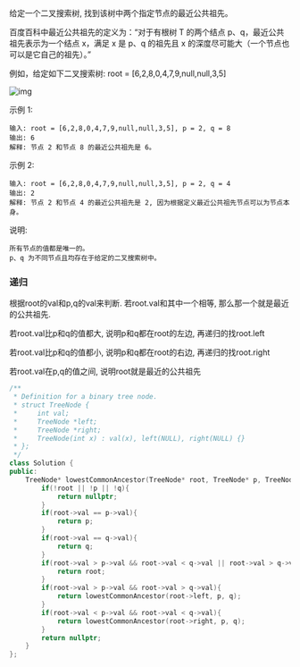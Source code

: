 

给定一个二叉搜索树, 找到该树中两个指定节点的最近公共祖先。

百度百科中最近公共祖先的定义为：“对于有根树 T 的两个结点 p、q，最近公共祖先表示为一个结点 x，满足 x 是 p、q 的祖先且 x 的深度尽可能大（一个节点也可以是它自己的祖先）。”

例如，给定如下二叉搜索树:  root = [6,2,8,0,4,7,9,null,null,3,5]

![img](https://assets.leetcode-cn.com/aliyun-lc-upload/uploads/2018/12/14/binarysearchtree_improved.png)

 

示例 1:
```
输入: root = [6,2,8,0,4,7,9,null,null,3,5], p = 2, q = 8
输出: 6 
解释: 节点 2 和节点 8 的最近公共祖先是 6。
```
示例 2:
```
输入: root = [6,2,8,0,4,7,9,null,null,3,5], p = 2, q = 4
输出: 2
解释: 节点 2 和节点 4 的最近公共祖先是 2, 因为根据定义最近公共祖先节点可以为节点本身。
```

说明:
```
所有节点的值都是唯一的。
p、q 为不同节点且均存在于给定的二叉搜索树中。
```

### 递归

根据root的val和p,q的val来判断. 若root.val和其中一个相等, 那么那一个就是最近的公共祖先.

若root.val比p和q的值都大, 说明p和q都在root的左边, 再递归的找root.left

若root.val比p和q的值都小, 说明p和q都在root的右边, 再递归的找root.right

若root.val在p,q的值之间, 说明root就是最近的公共祖先


```c++
/**
 * Definition for a binary tree node.
 * struct TreeNode {
 *     int val;
 *     TreeNode *left;
 *     TreeNode *right;
 *     TreeNode(int x) : val(x), left(NULL), right(NULL) {}
 * };
 */
class Solution {
public:
    TreeNode* lowestCommonAncestor(TreeNode* root, TreeNode* p, TreeNode* q) {
        if(!root || !p || !q){
            return nullptr;
        }
        if(root->val == p->val){
            return p;
        }
        if(root->val == q->val){
            return q;
        }
        if(root->val > p->val && root->val < q->val || root->val > q->val && root->val < p->val){
            return root;
        }
        if(root->val > p->val && root->val > q->val){
            return lowestCommonAncestor(root->left, p, q);
        }
        if(root->val < p->val && root->val < q->val){
            return lowestCommonAncestor(root->right, p, q);
        }
        return nullptr;
    }
};
```

